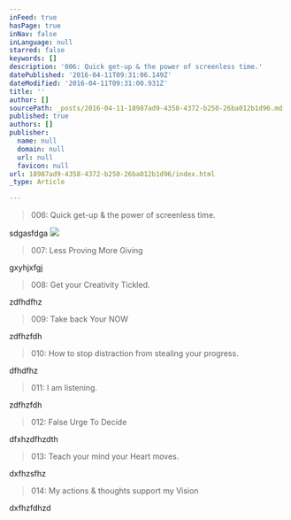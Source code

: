 ```yaml
---
inFeed: true
hasPage: true
inNav: false
inLanguage: null
starred: false
keywords: []
description: '006: Quick get-up & the power of screenless time.'
datePublished: '2016-04-11T09:31:06.149Z'
dateModified: '2016-04-11T09:31:00.931Z'
title: ''
author: []
sourcePath: _posts/2016-04-11-18987ad9-4358-4372-b250-26ba012b1d96.md
published: true
authors: []
publisher:
  name: null
  domain: null
  url: null
  favicon: null
url: 18987ad9-4358-4372-b250-26ba012b1d96/index.html
_type: Article

---
```

> 006: Quick get-up & the power of screenless time.  
> 

sdgasfdga
![](https://the-grid-user-content.s3-us-west-2.amazonaws.com/87368d6c-9627-4f32-a811-6ed6e3bef999.png)

> 007: Less Proving More Giving

gxyhjxfgj

> 008: Get your Creativity Tickled.

zdfhdfhz

> 009: Take back Your NOW

zdfhzfdh

> 010: How to stop distraction from stealing your progress.

dfhdfhz

> 011: I am listening.

zdfhzfdh

> 012: False Urge To Decide

dfxhzdfhzdth

> 013: Teach your mind your Heart moves.

dxfhzsfhz

> 014: My actions & thoughts support my Vision

dxfhzfdhzd